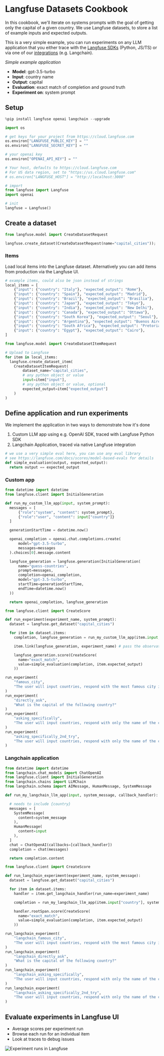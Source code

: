 # Langfuse Datasets Cookbook

In this cookbook, we'll iterate on systems prompts with the goal of getting only the capital of a given country. We use Langfuse datasets, to store a list of example inputs and expected outputs.

This is a very simple example, you can run experiments on any LLM application that you either trace with the [Langfuse SDKs](https://langfuse.com/docs/sdk) (Python, JS/TS) or via one of our [integrations](https://langfuse.com/docs/integrations) (e.g. Langchain).

_Simple example application_

- **Model**: gpt-3.5-turbo
- **Input**: country name
- **Output**: capital
- **Evaluation**: exact match of completion and ground truth
- **Experiment on**: system prompt

## Setup


```python
%pip install langfuse openai langchain --upgrade
```


```python
import os

# get keys for your project from https://cloud.langfuse.com
os.environ["LANGFUSE_PUBLIC_KEY"] = ""
os.environ["LANGFUSE_SECRET_KEY"] = ""

# your openai key
os.environ["OPENAI_API_KEY"] = ""

# Your host, defaults to https://cloud.langfuse.com
# For US data region, set to "https://us.cloud.langfuse.com"
# os.environ["LANGFUSE_HOST"] = "http://localhost:3000"
```


```python
# import
from langfuse import Langfuse
import openai

# init
langfuse = Langfuse()
```

## Create a dataset


```python
from langfuse.model import CreateDatasetRequest

langfuse.create_dataset(CreateDatasetRequest(name="capital_cities"));
```

### Items

Load local items into the Langfuse dataset. Alternatively you can add items from production via the Langfuse UI.


```python
# example items, could also be json instead of strings
local_items = [
    {"input": {"country": "Italy"}, "expected_output": "Rome"},
    {"input": {"country": "Spain"}, "expected_output": "Madrid"},
    {"input": {"country": "Brazil"}, "expected_output": "Brasília"},
    {"input": {"country": "Japan"}, "expected_output": "Tokyo"},
    {"input": {"country": "India"}, "expected_output": "New Delhi"},
    {"input": {"country": "Canada"}, "expected_output": "Ottawa"},
    {"input": {"country": "South Korea"}, "expected_output": "Seoul"},
    {"input": {"country": "Argentina"}, "expected_output": "Buenos Aires"},
    {"input": {"country": "South Africa"}, "expected_output": "Pretoria"},
    {"input": {"country": "Egypt"}, "expected_output": "Cairo"},
]
```


```python
from langfuse.model import CreateDatasetItemRequest

# Upload to Langfuse
for item in local_items:
  langfuse.create_dataset_item(
    CreateDatasetItemRequest(
        dataset_name="capital_cities",
        # any python object or value
        input=item["input"],
        # any python object or value, optional
        expected_output=item["expected_output"]
    )
)
```

## Define application and run experiments

We implement the application in two ways to demonstrate how it's done

1. Custom LLM app using e.g. OpenAI SDK, traced with Langfuse Python SDK
2. Langchain Application, traced via native Langfuse integration


```python
# we use a very simple eval here, you can use any eval library
# see https://langfuse.com/docs/scores/model-based-evals for details
def simple_evaluation(output, expected_output):
  return output == expected_output
```

### Custom app


```python
from datetime import datetime
from langfuse.client import InitialGeneration

def run_my_custom_llm_app(input, system_prompt):
  messages = [
      {"role":"system", "content": system_prompt},
      {"role":"user", "content": input["country"]}
  ]

  generationStartTime = datetime.now()

  openai_completion = openai.chat.completions.create(
      model="gpt-3.5-turbo",
      messages=messages
  ).choices[0].message.content

  langfuse_generation = langfuse.generation(InitialGeneration(
      name="guess-countries",
      prompt=messages,
      completion=openai_completion,
      model="gpt-3.5-turbo",
      startTime=generationStartTime,
      endTime=datetime.now()
  ))

  return openai_completion, langfuse_generation
```


```python
from langfuse.client import CreateScore

def run_experiment(experiment_name, system_prompt):
  dataset = langfuse.get_dataset("capital_cities")

  for item in dataset.items:
    completion, langfuse_generation = run_my_custom_llm_app(item.input, system_prompt)

    item.link(langfuse_generation, experiment_name) # pass the observation/generation object or the id

    langfuse_generation.score(CreateScore(
      name="exact_match",
      value=simple_evaluation(completion, item.expected_output)
    ))
```


```python
run_experiment(
    "famous_city",
    "The user will input countries, respond with the most famous city in this country"
)
run_experiment(
    "directly_ask",
    "What is the capital of the following country?"
)
run_experiment(
    "asking_specifically",
    "The user will input countries, respond with only the name of the capital"
)
run_experiment(
    "asking_specifically_2nd_try",
    "The user will input countries, respond with only the name of the capital. State only the name of the city."
)
```

### Langchain application


```python
from datetime import datetime
from langchain.chat_models import ChatOpenAI
from langfuse.client import InitialGeneration
from langchain.chains import LLMChain
from langchain.schema import AIMessage, HumanMessage, SystemMessage

def run_my_langchain_llm_app(input, system_message, callback_handler):

  # needs to include {country}
  messages = [
    SystemMessage(
      content=system_message
    ),
    HumanMessage(
      content=input
    ),
  ]
  chat = ChatOpenAI(callbacks=[callback_handler])
  completion = chat(messages)

  return completion.content
```


```python
from langfuse.client import CreateScore

def run_langchain_experiment(experiment_name, system_message):
  dataset = langfuse.get_dataset("capital_cities")

  for item in dataset.items:
    handler = item.get_langchain_handler(run_name=experiment_name)

    completion = run_my_langchain_llm_app(item.input["country"], system_message, handler)

    handler.rootSpan.score(CreateScore(
      name="exact_match",
      value=simple_evaluation(completion, item.expected_output)
    ))
```


```python
run_langchain_experiment(
    "langchain_famous_city",
    "The user will input countries, respond with the most famous city in this country"
)
run_langchain_experiment(
    "langchain_directly_ask",
    "What is the capital of the following country?"
)
run_langchain_experiment(
    "langchain_asking_specifically",
    "The user will input countries, respond with only the name of the capital"
)
run_langchain_experiment(
    "langchain_asking_specifically_2nd_try",
    "The user will input countries, respond with only the name of the capital. State only the name of the city."
)
```

## Evaluate experiments in Langfuse UI

- Average scores per experiment run
- Browse each run for an individual item
- Look at traces to debug issues

![Experiment runs in Langfuse](https://langfuse.com/images/docs/dataset-runs-cookbook.jpg)
